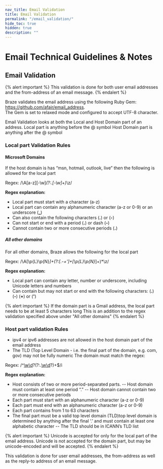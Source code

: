 ```yaml
---
nav_title: Email Validation 
title: Email Validation
permalink: "/email_validation/"
hide_toc: true
hidden: true
description: ""
---
```


# Email Technical Guidelines & Notes

## Email Validation

{% alert important %}
This validation is done for both user email addresses and the from-address of an email message.
{% endalert %}

Braze validates the email address using the following Ruby Gem: https://github.com/afair/email_address.  
The Gem is set to relaxed mode and configured to accept UTF-8 character.

Email Validation looks at both the Local and Host Domain part of an address.
Local part is anything before the @ symbol
Host Domain part is anything after the @ symbol


### Local part Validation Rules
#### Microsoft Domains
If the host domain is has “msn, hotmail, outlook, live” then the following is allowed for the local part

Regex: /\A[a-z][\-\w]*(?:\.[\-\w]+)*\z/

**Regex explanation:**
- Local part must start with a character (a-z)
- Local part can contain any alphanumeric character (a-z or 0-9) or an underscore (**_**)
- Can also contain the following characters (**.**) or (**-**)
- Can not start or end with a period (**.**) or dash (**-**)
- Cannot contain two or more consecutive periods (**.**)


##### All other domains
For all other domains, Braze allows the following for the local part

Regex: /\A[\p\{L}\p\{N}_]+(?:[\.\-\+\']+[\p\{L}\p\{N}_]+)*\z/

**Regex explanation:**
- Local part can contain any letter, number or underscore, including Unicode letters and numbers
- Can contain but may not start or end with the following characters: (**.**) (**-**) (**+**) or (**'**)

{% alert important %}
If the domain part is a Gmail address, the local part needs to be at least 5 characters long
This is an addition to the regex validation specified above under "All other domains"
{% endalert %}


### Host part validation Rules
- ipv4 or ipv6 addresses are not allowed in the host domain part of the email address
- The TLD (Top Level Domain - i.e. the final part of the domain, e.g.  com, gov) may not be fully numeric
The domain must match the regex: 

Regex: /^[\w\d](?:[\w\d-]{0,61}[\w\d])?(?:\.[\w\d](?:[\w\d-]{0,61}[\w\d])?)+$/i

**Regex explanation:**

- Host consists of two or more period-separated parts. 
-- Host domain must contain at least one period “.”
-- Host domain cannot contain two or more consecutive periods
- Each part must start with an alphanumeric character (a-z or 0-9)
- Each part must end with an alphanumeric character (a-z or 0-9)
- Each part contains from 1 to 63 characters
- The final part must be a valid top level domain (TLD)top level domain is determined by anything after the final ‘.’ and must contain at least one alphabetic character
-- The TLD should be in ICANN’s TLD list 


{% alert important %}
Unicode is accepted for only for the local part of the email address.
Unicode is not accepted for the domain part, but may be unicode-encoded and will be accepted. 
{% endalert %}

This validation is done for user email addresses, the from-address as well as the reply-to address  of an email message.
